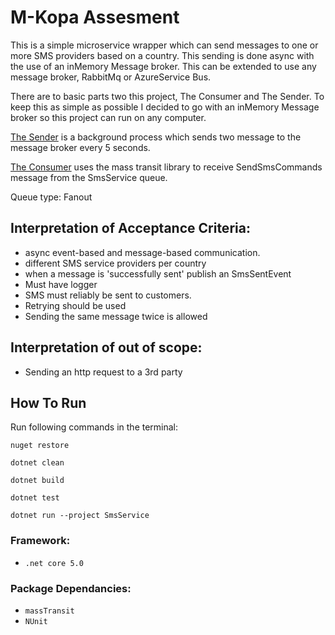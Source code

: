 # M-Kopa Assesment
This is a simple microservice wrapper which can send messages to one or more SMS providers based on a country. This sending is done async with the use of an inMemory Message broker. This can be extended to use any message broker, RabbitMq or AzureService Bus.

There are to basic parts two this project, The Consumer and The Sender. To keep this as simple as possible I decided to go with an inMemory Message broker so this project can run on any computer.

[The Sender](https://github.com/liamkohncoffey/MKopaAssesment/blob/main/SmsService/SmsSender.cs) is a background process which sends two message to the message broker every 5 seconds.

[The Consumer](https://github.com/liamkohncoffey/MKopaAssesment/blob/main/SmsService.Integration.Consumers/SendSmsCommandConsumer.cs) uses the mass transit library to receive SendSmsCommands message from the SmsService queue. 

Queue type: Fanout

## Interpretation of Acceptance Criteria:
- async event-based and message-based communication.
- different SMS service providers per country
- when a message is 'successfully sent' publish an SmsSentEvent
- Must have logger
- SMS must reliably be sent to customers.
- Retrying should be used
- Sending the same message twice is allowed

## Interpretation of out of scope:
- Sending an http request to a 3rd party

## How To Run

Run following commands in the terminal:

`nuget restore`

`dotnet clean`

`dotnet build`

`dotnet test`

`dotnet run --project SmsService`

### Framework: 
- `.net core 5.0`
### Package Dependancies: 
- `massTransit`
- `NUnit`

